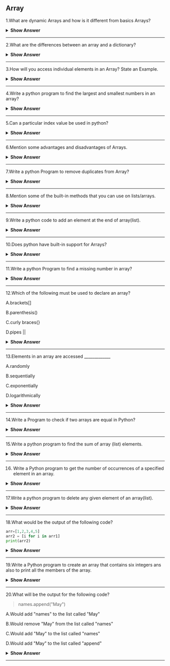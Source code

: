 ## Array

1.What are dynamic Arrays and how is it different from basics Arrays?
 
<details><summary> <b>Show Answer</b> </summary>
  
> - Dynamic arrays (also known as a growable array, resizable array or mutable array ) offer a big improvement, i.e., automatic resizing. 
> - An array has a fixed size, so you always have to specify the number of elements your array will hold ahead of time. However, a dynamic array expands as you add more elements to it and you need not determine the size ahead of time.
  
</details>
  
---
  
2.What are the differences between an array and a dictionary?

<details><summary> <b>Show Answer</b> </summary>
  
**Arrays**:

> - An Array is a sorted list of homogeneous elements.
> - You have to set the size of an array before using it.
> - Arrays can be dynamic in size.
> - If you want to increase the array size, you have to use the ReDim statement.
  
**Dictionary**:
  
> - A dictionary holds key-value pairs.
> - You don't have to set the size for dictionaries.
> - There is no dynamic concept for dictionaries.
> - You can add an element in dictionary without the need for any statement.
  
</details>
  
---
  
3.How will you access individual elements in an Array? State an Example.

<details><summary> <b>Show Answer</b> </summary>
  
> In python, index numbers are used for accessing individual elements in an array.
  
```python
c = ["Fan", "Van", "Bat"]
x = c[0]
print(x)
```
  
**Output**:

> Fan

<details><summary> <b>Explanation</b> </summary>
  
> In the above program, index numbers are used and the index numbers starts from 0 and ends with n-1
  
</details>
</details>
  
---
  
4.Write a python program to find the largest and smallest numbers in an array?
  
<details><summary> <b>Show Answer</b> </summary>
  
```python
arr = []
n = int(input("Enter size of array : "))
for x in range(n):
    x=int(input("Enter element of array : "))
    arr.append(x)
largest = arr[0]
smallest = arr[0]
for i in range(n):
    if arr[i]>largest:
        largest = arr[i]
    if arr[i]<smallest:
        smallest = arr[i]        
print(f"Largest element in array is {largest}")
print(f"Smallest element in array is {smallest}") 
```

**Output**:
                        
Enter size of array : 4

Enter element of array : 540545

Enter element of array : 304

Enter element of array : 2094398

Enter element of array : 3298
                        
Largest element in array is 2094398
                        
Smallest element in array is 304 
                        
 </details>
	
---
  
5.Can a particular index value be used in python?
  
<details><summary> <b>Show Answer</b> </summary>
     
> Yes, the values can be changed using index numbers.

<details><summary> <b>Example</b> </summary>   
   
```python    
Juice = ["Fanta", "Vicks", "Bovento"]
Juice[1] = "Sprite"
print(Juice)
```
    
**Output**: 
 
['Fanta', 'Sprite', 'Bovento']
  
</details>
</details>
	
---	
  
6.Mention some advantages and disadvantages of Arrays.
  
<details><summary> <b>Show Answer</b> </summary>
  
**Advantages**:

> - Multiple elements of Array can be sorted at the same time.
> - Using the index, we can access any element in O(1) time.
  
**Disadvantages**:

> - You need to specify how many elements are you going to store in your array ahead of time and we can not increase or decrease the size of the Array after creation.
> - You have to shift the other elements to fill in or close gaps, which takes worst-case O(n) time.
  
</details>
	
---	
  
7.Write a python Program to remove duplicates from Array?
  
<details><summary> <b>Show Answer</b> </summary>
  
```python
def Remove(duplicate):
	final_list = []
	for num in duplicate:
		if num not in final_list:
			final_list.append(num)
	return final_list
duplicate = [2, 4, 10, 20, 5, 2, 20, 4]
print(Remove(duplicate))
```
  
**Output**:
  
[2, 4, 10, 20, 5]  
  
<details><summary> <b>Explanation</b> </summary> 
   
> - We have a numbers of ways to solve these types of problems. We have opted for only one approach.  
> - We can use 'not in' in the list to find out the duplicate items. We create a result list and insert only those that are not already 'not in'. 
  
</details>
</details>
	
---
  
8.Mention some of the built-in methods that you can use on lists/arrays.  
  
<details><summary> <b>Show Answer</b> </summary>
  
> - 1.append()	Adds an element at the end of the list
  
> - 2.clear()	Removes all the elements from the list
  
> - 3.copy()	Returns a copy of the list
  
> - 4.count()	Returns the number of elements with the specified value
  
> - 5.extend()	Add the elements of a list (or any iterable), to the end of the current list
  
> - 6.index()	Returns the index of the first element with the specified value
  
> - 7.insert()	Adds an element at the specified position
  
> - 8.pop()	Removes the element at the specified position  
  
</details>
	
---
  
9.Write a python code to add an element at the end of array(list).
  
<details><summary> <b>Show Answer</b> </summary>
  
```python
arr = [1,2,3,4,5]
num=int(input("Enter a number to insert in array at end :"))
arr.append(num)
print("Array after inserting",num,"at end",arr)  
```
  
**Output**:
  
Enter a number to insert an array at the end :56
  
Array after inserting 56 at end [1, 2, 3, 4, 5, 56]
  
</details>
	
---
  
10.Does python have built-in support for Arrays?

<details><summary> <b>Show Answer</b> </summary>

> - Python does not have built-in support for Arrays.
> - But in python, Lists can be used instead of Arrays.

**Example**:

```python
fruits = ['apple', 'banana', 'cherry']
fruits.pop(1)
print(fruits)
```
	
</details>
	
---
  
11.Write a python Program to find a missing number in array?

<details><summary> <b>Show Answer</b> </summary>
  
```python
arr = []
n = int(input("Enter size of array : "))
for x in range(n-1):
    x=int(input("Enter element of array : "))
    arr.append(x)
sum = (n*(n+1))/2;
sumArr = 0
for i in range(n-1):
    sumArr = sumArr+arr[i];
print(int(sum-sumArr)) 
```
  
**Output**:
  
Enter size of array : 3

Enter element of array : 1

Enter element of array : 2
  
3
  
</details>
	
---
  
12.Which of the following must be used to declare an array?
  
 A.brackets[]
	
 B.parenthesis()
	
 C.curly braces{}
	
 D.pipes ||
  
<details><summary> <b>Show Answer</b> </summary>
  
> Option A.brackets[]
	
<details><summary> <b>Explanation</b> </summary>

> For declaring an array we can use brackets[].
  
</details>
</details>
	
---
  
13.Elements in an array are accessed _____________
  
 A.randomly
	
 B.sequentially
	
 C.exponentially
	
 D.logarithmically
  
<details><summary> <b>Show Answer</b> </summary>
   
> Option A.randomly
   
<details><summary> <b>Explanation</b> </summary>  
   
> Elements in an array are accessed randomly. In Linked lists, elements are accessed sequentially.

</details>
</details>
	
---
  
14.Write a Program to check if two arrays are equal in Python?
  
<details><summary> <b>Show Answer</b> </summary>
  
```python  
arr1=[1,2,3,4,5]
arr2=[1,3,4,5,7]
if len(arr1) == len(arr2):
    print("array is equal")
else:
    print("array is not equal")   
```
  
**Output**:
  
> array is equal
  
</details>
	
---
    
15.Write a python program to find the sum of array (list) elements.
  
<details><summary> <b>Show Answer</b> </summary>
  
```python
size=int(input("Enter the number of elements: "))
arr=[]
sum=0
for i in range(0,size):
    elem=int(input("Give value for index "+str(i)+": "))
    arr.append(elem)
    sum+=elem
print("Sum of array elements = ",sum)
```
  
**Output**:
  
Enter the number of elements: 4

Give value for index 0: 678

Give value for index 1: 454

Give value for index 2: 6

Give value for index 3: 433
  
Sum of array elements =  1571
  
</details>
	
---
  
16. Write a Python program to get the number of occurrences of a specified element in an array.
  
<details><summary> <b>Show Answer</b> </summary>
  
```python
from array import *
array_num = array('i', [1, 3, 5, 3, 7, 9, 3])
print("Array: "+str(array_num))
print("Number of occurrences: "+str(array_num.count(3)))
```
<details><summary> <b>Output</b> </summary>  
  
> Array: array('i', [1, 3, 5, 3, 7, 9, 3])
  
> Number of occurrences: 3
  
  </details>
  </details>
	
---
  
17.Write a python program to delete any	given element of an array(list).
  
<details><summary> <b>Show Answer</b> </summary>  

```python
size=int(input("Enter the number of elements: "))
arr=[]
for i in range(0,size):
    elem=int(input("Give value for index "+str(i)+": "))
    arr.append(elem)
num=int(input("Enter a number to remove from array : "))
arr.remove(num)
print("After removing",num,"=",arr)
```
  
**Output**:
	
Enter the number of elements: 5

Give value for index 0: 24

Give value for index 1: 2456

Give value for index 2: 78

Give value for index 3: 567

Give value for index 4: 3467

Enter a number to remove from array : 78
  
After removing 78 = [24, 2456, 567, 3467] 
  
</details>
	
---
  
18.What would be the output of the following code?
  
```python
arr=[1,2,3,4,5]
arr2 = [i for i in arr1]
print(arr2)
```
  
<details><summary> <b>Show Answer</b> </summary>  
  
arr2 = [i for i in arr1]

NameError: name 'arr1' is not defined
  
</details>
	
----
  
19.Write a Python program to create an array that contains six integers ans also to print all the members of the array.
  
<details><summary> <b>Show Answer</b> </summary>    
  
```python
from array import array
my_array = array('i', [10, 20, 30, 40, 50])
for i in my_array:
    print(i)
```
  
  **Output**:
  
  10  
  
  20
  
  30
  
  40
  
  50
  
</details>
	
---
  
20.What will be the output for the following code?
  
> names.append("May")

 A.Would add "names" to the list called "May"
	
 B.Would remove "May" from the list called "names"
	
 C.Would add "May" to the list called "names"
	
 D.Would add "May" to the list called "append"
  
<details><summary> <b>Show Answer</b> </summary>   
  
> Option C.Would add "May" to the list called "names"
  
</details>
	
---
	
  
